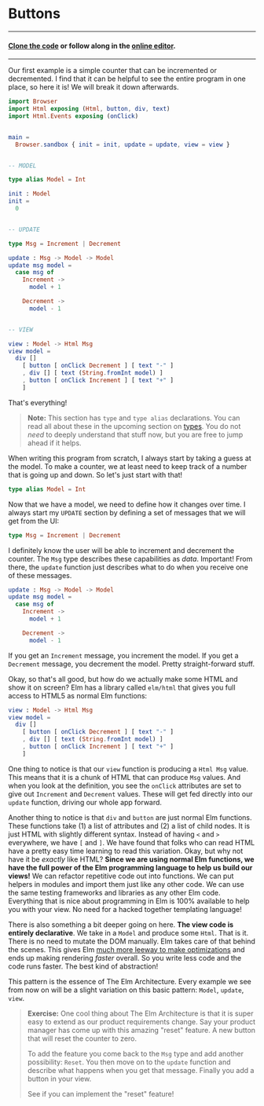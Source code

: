 # Buttons

---
#### [Clone the code](https://github.com/evancz/elm-architecture-tutorial/) or follow along in the [online editor](https://ellie-app.com/37gVmD7Tm9Ma1).
---

Our first example is a simple counter that can be incremented or decremented. I find that it can be helpful to see the entire program in one place, so here it is! We will break it down afterwards.

```elm
import Browser
import Html exposing (Html, button, div, text)
import Html.Events exposing (onClick)


main =
  Browser.sandbox { init = init, update = update, view = view }


-- MODEL

type alias Model = Int

init : Model
init =
  0


-- UPDATE

type Msg = Increment | Decrement

update : Msg -> Model -> Model
update msg model =
  case msg of
    Increment ->
      model + 1

    Decrement ->
      model - 1


-- VIEW

view : Model -> Html Msg
view model =
  div []
    [ button [ onClick Decrement ] [ text "-" ]
    , div [] [ text (String.fromInt model) ]
    , button [ onClick Increment ] [ text "+" ]
    ]
```

That's everything!

> **Note:** This section has `type` and `type alias` declarations. You can read all about these in the upcoming section on [types](/types/index.html). You do not *need* to deeply understand that stuff now, but you are free to jump ahead if it helps.

When writing this program from scratch, I always start by taking a guess at the model. To make a counter, we at least need to keep track of a number that is going up and down. So let's just start with that!

```elm
type alias Model = Int
```

Now that we have a model, we need to define how it changes over time. I always start my `UPDATE` section by defining a set of messages that we will get from the UI:

```elm
type Msg = Increment | Decrement
```

I definitely know the user will be able to increment and decrement the counter. The `Msg` type describes these capabilities as *data*. Important! From there, the `update` function just describes what to do when you receive one of these messages.

```elm
update : Msg -> Model -> Model
update msg model =
  case msg of
    Increment ->
      model + 1

    Decrement ->
      model - 1
```

If you get an `Increment` message, you increment the model. If you get a `Decrement` message, you decrement the model. Pretty straight-forward stuff.

Okay, so that's all good, but how do we actually make some HTML and show it on screen? Elm has a library called `elm/html` that gives you full access to HTML5 as normal Elm functions:

```elm
view : Model -> Html Msg
view model =
  div []
    [ button [ onClick Decrement ] [ text "-" ]
    , div [] [ text (String.fromInt model) ]
    , button [ onClick Increment ] [ text "+" ]
    ]
```

One thing to notice is that our `view` function is producing a `Html Msg` value. This means that it is a chunk of HTML that can produce `Msg` values. And when you look at the definition, you see the `onClick` attributes are set to give out `Increment` and `Decrement` values. These will get fed directly into our `update` function, driving our whole app forward.

Another thing to notice is that `div` and `button` are just normal Elm functions. These functions take (1) a list of attributes and (2) a list of child nodes. It is just HTML with slightly different syntax. Instead of having `<` and `>` everywhere, we have `[` and `]`. We have found that folks who can read HTML have a pretty easy time learning to read this variation. Okay, but why not have it be *exactly* like HTML? **Since we are using normal Elm functions, we have the full power of the Elm programming language to help us build our views!** We can refactor repetitive code out into functions. We can put helpers in modules and import them just like any other code. We can use the same testing frameworks and libraries as any other Elm code. Everything that is nice about programming in Elm is 100% available to help you with your view. No need for a hacked together templating language!

There is also something a bit deeper going on here. **The view code is entirely declarative**. We take in a `Model` and produce some `Html`. That is it. There is no need to mutate the DOM manually. Elm takes care of that behind the scenes. This gives Elm [much more leeway to make optimizations](https://elm-lang.org/blog/blazing-fast-html) and ends up making rendering *faster* overall. So you write less code and the code runs faster. The best kind of abstraction!

This pattern is the essence of The Elm Architecture. Every example we see from now on will be a slight variation on this basic pattern: `Model`, `update`, `view`.


> **Exercise:** One cool thing about The Elm Architecture is that it is super easy to extend as our product requirements change. Say your product manager has come up with this amazing "reset" feature. A new button that will reset the counter to zero.
>
> To add the feature you come back to the `Msg` type and add another possibility: `Reset`. You then move on to the `update` function and describe what happens when you get that message. Finally you add a button in your view.
>
> See if you can implement the "reset" feature!
